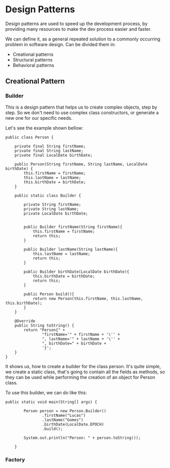 # Design Patterns

Design patterns are used to speed up the development process, by providing many resources to make the dev process easier
and faster.

We can define it, as a general  repeated solution to a commonly occurring problem in software design.
Can be divided them in:

- Creational patterns
- Structural patterns
- Behavioral patterns

## Creational Pattern

### Builder

This is a design pattern that helps us to create complex objects, step by step. So we don't need to use complex
class constructors, or generate a new one for our specific needs. 

Let's see the example shown bellow:

```
public class Person {

    private final String firstName;
    private final String lastName;
    private final LocalDate birthDate;

    public Person(String firstName, String lastName, LocalDate birthDate) {
        this.firstName = firstName;
        this.lastName = lastName;
        this.birthDate = birthDate;
    }

    public static class Builder {

        private String firstName;
        private String lastName;
        private LocalDate birthDate;


        public Builder firstName(String firstName){
            this.firstName = firstName;
            return this;
        }

        public Builder lastName(String lastName){
            this.lastName = lastName;
            return this;
        }

        public Builder birthDate(LocalDate birthDate){
            this.birthDate = birthDate;
            return this;
        }

        public Person build(){
            return new Person(this.firstName, this.lastName, this.birthDate);
        }
    }

    @Override
    public String toString() {
        return "Person{" +
                "firstName='" + firstName + '\'' +
                ", lastName='" + lastName + '\'' +
                ", birthDate=" + birthDate +
                '}';
    }
}

```
It shows us, how to create a builder for the class person. It's quite simple, we create a 
static class, that's going to contain all the fields as methods, so they can be used while performing the creation of 
an object for Person class. 

To use this builder, we can do like this: 

```
public static void main(String[] args) {

        Person person = new Person.Builder()
                .firstName("Lucas")
                .lastName("Gomes")
                .birthDate(LocalDate.EPOCH)
                .build();

        System.out.println("Person: " + person.toString());

    }
```
### Factory



